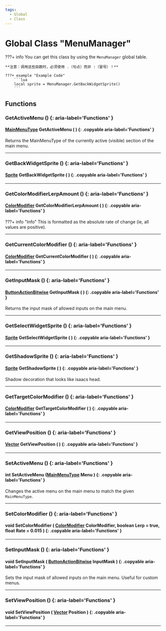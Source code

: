 ```yaml
---
tags:
  - Global
  - Class
---
```

# Global Class "MenuManager"

???+ info
    You can get this class by using the `MenuManager` global table.

    **注意：调用这些函数时，必须使用 .（句点）而非 :（冒号）！**
    
    ???+ example "Example Code"
        ```lua
        local sprite = MenuManager.GetBackWidgetSprite()
        ```

## Functions

### GetActiveMenu () {: aria-label='Functions' }
#### [MainMenuType](../enums/MainMenuType.md) GetActiveMenu ( ) {: .copyable aria-label='Functions' }
Returns the MainMenuType of the currently active (visible) section of the main menu.

___
### GetBackWidgetSprite () {: aria-label='Functions' }
#### [Sprite](../Sprite.md) GetBackWidgetSprite ( ) {: .copyable aria-label='Functions' }

___
### GetColorModifierLerpAmount () {: aria-label='Functions' }
#### [ColorModifier](../ColorModifier.md) GetColorModifierLerpAmount ( ) {: .copyable aria-label='Functions' }

???+ info "Info"
    This is formatted as the absolute rate of change (ie, all values are positive).

___
### GetCurrentColorModifier () {: aria-label='Functions' }
#### [ColorModifier](../ColorModifier.md) GetCurrentColorModifier ( ) {: .copyable aria-label='Functions' }

___
### GetInputMask () {: aria-label='Functions' }
#### [ButtonActionBitwise](../enums/ButtonActionBitwise.md) GetInputMask ( ) {: .copyable aria-label='Functions' }
Returns the input mask of allowed inputs on the main menu.

___
### GetSelectWidgetSprite () {: aria-label='Functions' }
#### [Sprite](../Sprite.md) GetSelectWidgetSprite ( ) {: .copyable aria-label='Functions' }

___
### GetShadowSprite () {: aria-label='Functions' }
#### [Sprite](../Sprite.md) GetShadowSprite ( ) {: .copyable aria-label='Functions' }
Shadow decoration that looks like isaacs head.

___
### GetTargetColorModifier () {: aria-label='Functions' }
#### [ColorModifier](../ColorModifier.md) GetTargetColorModifier ( ) {: .copyable aria-label='Functions' }

___
### GetViewPosition () {: aria-label='Functions' }
#### [Vector](../Vector.md) GetViewPosition ( ) {: .copyable aria-label='Functions' }

___
### SetActiveMenu () {: aria-label='Functions' }
#### int SetActiveMenu ([MainMenuType](../enums/MainMenuType.md) Menu ) {: .copyable aria-label='Functions' }
Changes the active menu on the main menu to match the given `MainMenuType`.

___
### SetColorModifier () {: aria-label='Functions' }
#### void SetColorModifier ( [ColorModifier](../ColorModifier.md) ColorModifier, boolean Lerp = true, float Rate = 0.015 ) {: .copyable aria-label='Functions' }

___
### SetInputMask () {: aria-label='Functions' }
#### void SetInputMask ( [ButtonActionBitwise](../enums/ButtonActionBitwise.md) InputMask ) {: .copyable aria-label='Functions' }
Sets the input mask of allowed inputs on the main menu. Useful for custom menus.

___
### SetViewPosition () {: aria-label='Functions' }
#### void SetViewPosition ( [Vector](../Vector.md) Position ) {: .copyable aria-label='Functions' }

___
